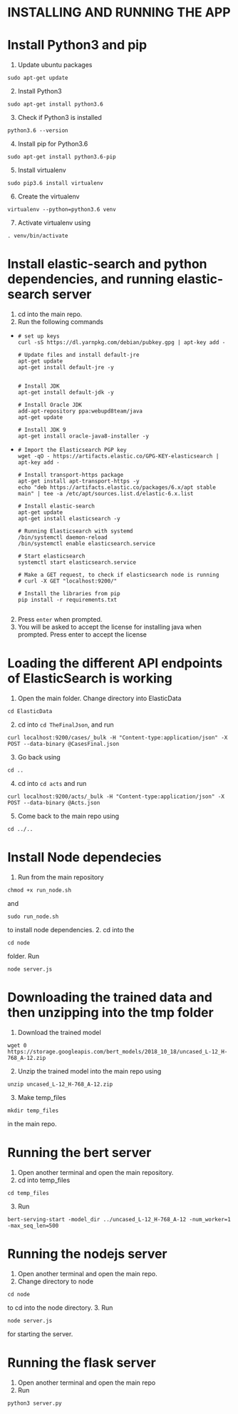 # INSTALLING AND RUNNING THE APP

# Install Python3 and pip
1. Update ubuntu packages 

```
sudo apt-get update
``` 
2. Install Python3 

```
sudo apt-get install python3.6
```
3. Check if Python3 is installed 

```
python3.6 --version
```
4. Install pip for Python3.6 
```
sudo apt-get install python3.6-pip
```
5. Install virtualenv 
```
sudo pip3.6 install virtualenv
```
6. Create the virtualenv
```
virtualenv --python=python3.6 venv
``` 
7. Activate virtualenv using 
```
. venv/bin/activate
```


# Install elastic-search and python dependencies, and running elastic-search server
1. cd into the main repo.
2. Run the following commands

* ```
  # set up keys
  curl -sS https://dl.yarnpkg.com/debian/pubkey.gpg | apt-key add -

  # Update files and install default-jre
  apt-get update
  apt-get install default-jre -y


  # Install JDK
  apt-get install default-jdk -y

  # Install Oracle JDK
  add-apt-repository ppa:webupd8team/java
  apt-get update

  # Install JDK 9
  apt-get install oracle-java8-installer -y
  
* ```
  # Import the Elasticsearch PGP key
  wget -qO - https://artifacts.elastic.co/GPG-KEY-elasticsearch | apt-key add -

  # Install transport-https package 
  apt-get install apt-transport-https -y
  echo "deb https://artifacts.elastic.co/packages/6.x/apt stable main" | tee -a /etc/apt/sources.list.d/elastic-6.x.list

  # Install elastic-search 
  apt-get update 
  apt-get install elasticsearch -y

  # Running Elasticsearch with systemd
  /bin/systemctl daemon-reload
  /bin/systemctl enable elasticsearch.service

  # Start elasticsearch
  systemctl start elasticsearch.service

  # Make a GET request, to check if elasticsearch node is running
  # curl -X GET "localhost:9200/"

  # Install the libraries from pip
  pip install -r requirements.txt


2. Press `enter` when prompted.
3. You will be asked to accept the license for installing java when prompted. Press enter to accept the license


# Loading the different API endpoints of ElasticSearch is working
1. Open the main folder. Change directory into ElasticData 
```
cd ElasticData
```
2. cd into `cd TheFinalJson`, and run 
```
curl localhost:9200/cases/_bulk -H "Content-type:application/json" -X POST --data-binary @CasesFinal.json
```
3. Go back using 
```
cd ..
```
4. cd into `cd acts` and run 
```
curl localhost:9200/acts/_bulk -H "Content-type:application/json" -X POST --data-binary @Acts.json
```
5. Come back to the main repo using 
```
cd ../..
```


# Install Node dependecies
1. Run from the main repository 
```
chmod +x run_node.sh
``` 
and 
```
sudo run_node.sh
``` 
to install node dependencies.
2. cd into the 
```
cd node
``` 
folder. Run 
```
node server.js
```

# Downloading the trained data and then unzipping into the tmp folder
1. Download the trained model 
```
wget 0 https://storage.googleapis.com/bert_models/2018_10_18/uncased_L-12_H-768_A-12.zip
```
2. Unzip the trained model into the main repo using 
```
unzip uncased_L-12_H-768_A-12.zip
```
3. Make temp_files 
```
mkdir temp_files
```
in the main repo.

# Running the bert server
1. Open another terminal and open the main repository.
2. cd into temp_files 
```
cd temp_files
```
3. Run 
```
bert-serving-start -model_dir ../uncased_L-12_H-768_A-12 -num_worker=1 -max_seq_len=500
```

# Running the nodejs server
1. Open another terminal and open the main repo.
2. Change directory to node
```
cd node
``` 
to cd into the node directory. 
3. Run 
```
node server.js
```
for starting the server.

# Running the flask server
1. Open another terminal and open the main repo
2. Run 
```
python3 server.py
```


